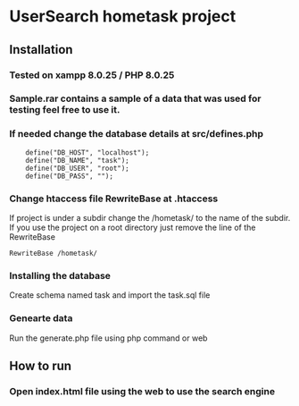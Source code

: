 # UserSearch hometask project

## Installation

### Tested on xampp 8.0.25 / PHP 8.0.25

### Sample.rar contains a sample of a data that was used for testing feel free to use it.

### If needed change the database details at src/defines.php
```
    define("DB_HOST", "localhost");
    define("DB_NAME", "task");
    define("DB_USER", "root");
    define("DB_PASS", "");
```

### Change htaccess file RewriteBase at .htaccess
If project is under a subdir change the /hometask/ to the name of the subdir.
If you use the project on a root directory just remove the line of the RewriteBase
```
RewriteBase /hometask/
```

### Installing the database
Create schema named task and import the task.sql file

### Genearte data
Run the generate.php file using php command or web


## How to run
### Open index.html file using the web to use the search engine
